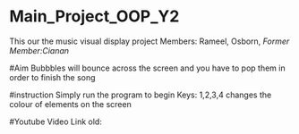 # Main_Project_OOP_Y2
This our the music visual display project
Members: Rameel, Osborn,   *Former Member:Cianan*

#Aim
Bubbbles will bounce across the screen and you have to pop them in order to finish the song

#instruction
Simply run the program to begin
Keys: 1,2,3,4 changes the colour of elements on the screen

#Youtube Video Link
old:

